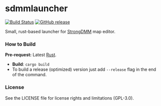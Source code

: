 # sdmmlauncher

[![Build Status](https://travis-ci.org/SpaiR/sdmmlauncher.svg?branch=master)](https://travis-ci.org/SpaiR/sdmmlauncher)
[![GitHub release](https://img.shields.io/github/release/SpaiR/sdmmlauncher.svg?label=sdmmlauncher)](https://github.com/SpaiR/sdmmlauncher/releases/latest)

Small, rust-based launcher for [StrongDMM](https://github.com/SpaiR/StrongDMM) map editor.

### How to Build
**Pre-request:** Latest [Rust](https://www.rust-lang.org/).

- **Build**: `cargo build`
- To build a release (optimized) version just add `--release` flag in the end of the command.

### License
See the LICENSE file for license rights and limitations (GPL-3.0).

